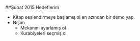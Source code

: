 ##Şubat 2015 Hedeflerim

- Kitap seslendirmeye başlamış ol en azından bir demo yap. 
- Nişan 
    - Mekanını ayarlamış ol
    - Kurabiyeleri seçmiş ol


